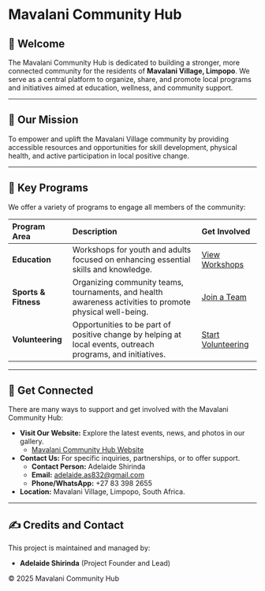 # Mavalani Community Hub

## 👋 Welcome

The Mavalani Community Hub is dedicated to building a stronger, more connected community for the residents of **Mavalani Village, Limpopo**. We serve as a central platform to organize, share, and promote local programs and initiatives aimed at education, wellness, and community support.

---

## 🎯 Our Mission

To empower and uplift the Mavalani Village community by providing accessible resources and opportunities for skill development, physical health, and active participation in local positive change.

---

## 🚀 Key Programs

We offer a variety of programs to engage all members of the community:

| Program Area | Description | Get Involved |
| :--- | :--- | :--- |
| **Education** | Workshops for youth and adults focused on enhancing essential skills and knowledge. | [View Workshops](programs.html) |
| **Sports & Fitness** | Organizing community teams, tournaments, and health awareness activities to promote physical well-being. | [Join a Team](programs.html) |
| **Volunteering** | Opportunities to be part of positive change by helping at local events, outreach programs, and initiatives. | [Start Volunteering](programs.html) |

---

## 🤝 Get Connected

There are many ways to support and get involved with the Mavalani Community Hub:

* **Visit Our Website:** Explore the latest events, news, and photos in our gallery.
    * [Mavalani Community Hub Website](https://adelaidesart.github.io/mavalani-community-hub/)
* **Contact Us:** For specific inquiries, partnerships, or to offer support.
    * **Contact Person:** Adelaide Shirinda
    * **Email:** adelaide.as832@gmail.com
    * **Phone/WhatsApp:** +27 83 398 2655
* **Location:** Mavalani Village, Limpopo, South Africa.

---

## ✍️ Credits and Contact

This project is maintained and managed by:

* **Adelaide Shirinda** (Project Founder and Lead)

© 2025 Mavalani Community Hub
